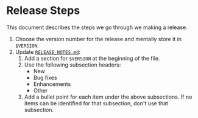 # Release Steps

This document describes the steps we go through we making a release.

1. Choose the version number for the release and mentally store it in
   `$VERSION`.
2. Update [`RELEASE_NOTES.md`](./RELEASE_NOTES.md):
   1. Add a section for `$VERSION` at the beginning of the file.
   2. Use the following subsection headers:
      - New
      - Bug fixes
      - Enhancements
      - Other
   3. Add a bullet point for each item under the above subsections. If no items
      can be identified for that subsection, don't use that subsection.

